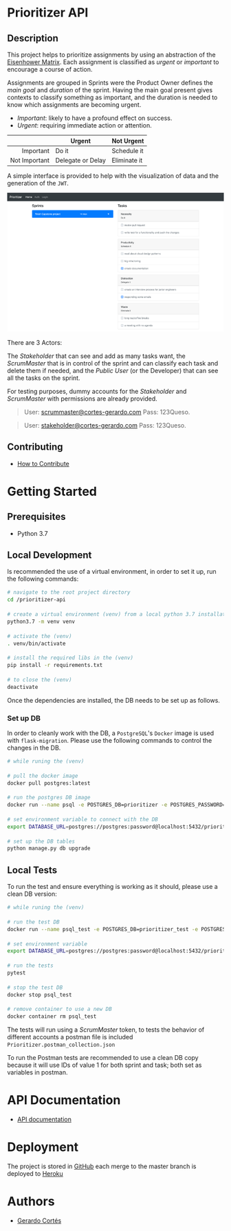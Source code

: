 # Prioritizer API
## Description
This project helps to prioritize assignments by using an abstraction of the [Eisenhower Matrix](https://en.wikipedia.org/wiki/Time_management#The_Eisenhower_Method). Each assignment is classified as _urgent_ or _important_ to encourage a course of action.

Assignments are grouped in Sprints were the Product Owner defines the _main goal_ and _duration_ of the sprint. Having the main goal present gives contexts to classify something as important, and the duration is needed to know which assignments are becoming urgent.

- _Important_: likely to have a profound effect on success.
- _Urgent_: requiring immediate action or attention.

|               | Urgent            | Not Urgent   |
| ------------: | ----------------- | ------------ |
| Important     | Do it             | Schedule it  |
| Not Important | Delegate or Delay | Eliminate it |

A simple interface is provided to help with the visualization of data and the generation of the `JWT`. 

![prioritizer-api](screenshot-prioritizer-api.png)

There are 3 Actors:

The _Stakeholder_ that can see and add as many tasks want,
the _ScrumMaster_ that is in control of the sprint and can classify each task and delete them if needed,
and the _Public User_ (or the Developer) that can see all the tasks on the sprint.

For testing purposes, dummy accounts for the _Stakeholder_ and _ScrumMaster_ with permissions are already provided.

> User: scrummaster@cortes-gerardo.com
> Pass: 123Queso.

> User: stakeholder@cortes-gerardo.com
> Pass: 123Queso.

## Contributing
- [How to Contribute](CONTRIBUTING.md)

# Getting Started
## Prerequisites
- Python 3.7

## Local Development
Is recommended the use of a virtual environment, in order to set it up, run the following commands:
```sh
# navigate to the root project directory
cd /prioritizer-api

# create a virtual environment (venv) from a local python 3.7 installation
python3.7 -m venv venv

# activate the (venv)
. venv/bin/activate

# install the required libs in the (venv)
pip install -r requirements.txt

# to close the (venv)
deactivate
```
Once the dependencies are installed, the DB needs to be set up as follows. 

### Set up DB
In order to cleanly work with the DB, a `PostgreSQL`'s `Docker` image is used with `flask-migration`. Please use the following commands to control the changes in the DB.
```sh
# while runing the (venv)

# pull the docker image
docker pull postgres:latest

# run the postgres DB image
docker run --name psql -e POSTGRES_DB=prioritizer -e POSTGRES_PASSWORD=password -p 5432:5432 -d postgres:latest

# set environment variable to connect with the DB
export DATABASE_URL=postgres://postgres:password@localhost:5432/prioritizer

# set up the DB tables
python manage.py db upgrade
```

## Local Tests
To run the test and ensure everything is working as it should, please use a clean DB version:
```sh
# while runing the (venv)

# run the test DB
docker run --name psql_test -e POSTGRES_DB=prioritizer_test -e POSTGRES_PASSWORD=password -p 5432:5432 -d postgres:latest

# set environment variable
export DATABASE_URL=postgres://postgres:password@localhost:5432/prioritizer_test

# run the tests
pytest

# stop the test DB
docker stop psql_test

# remove container to use a new DB
docker container rm psql_test
```

The tests will run using a _ScrumMaster_ token, to tests the behavior of different accounts a postman file is included `Prioritizer.postman_collection.json`

To run the Postman tests are recommended to use a clean DB copy because it will use IDs of value 1 for both sprint and task; both set as variables in postman.  

# API Documentation
- [API documentation](API.md)

# Deployment
The project is stored in [GitHub](https://github.com/cortes-gerardo/prioritizer-api) each merge to the master branch is deployed to [Heroku](https://prioritizer-api.herokuapp.com/)

# Authors
- [Gerardo Cortés](mailto:gerardo.cortes.o@gmail.com)
